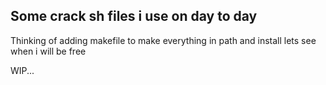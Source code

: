 ## Some crack sh files i use on day to day

Thinking of adding makefile to make everything in path and install lets see when i will be free

WIP...
